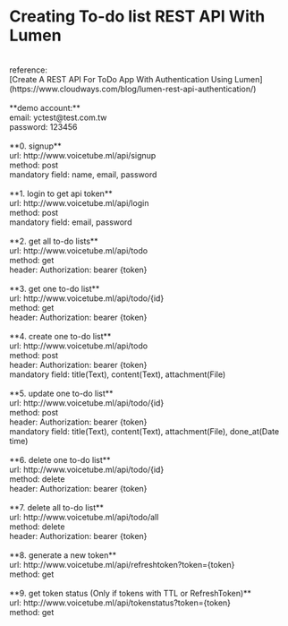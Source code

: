 # Creating To-do list REST API With Lumen<br />
<br />
reference:<br />
[Create A REST API For ToDo App With Authentication Using Lumen](https://www.cloudways.com/blog/lumen-rest-api-authentication/)
<br />
<br />
**demo account:** <br />
email: yctest@test.com.tw<br />
password: 123456<br />
<br />
**0. signup** <br />
   url: http://www.voicetube.ml/api/signup<br />
   method: post<br />
   mandatory field: name, email, password<br />
<br />
**1. login to get api token**<br />
   url: http://www.voicetube.ml/api/login<br />
   method: post<br />
   mandatory field: email, password<br />
<br />
**2. get all to-do lists**<br />
   url: http://www.voicetube.ml/api/todo<br />
   method: get<br />
   header: Authorization: bearer {token}<br />
<br />
**3. get one to-do list**<br />
   url: http://www.voicetube.ml/api/todo/{id}<br />
   method: get<br />
   header: Authorization: bearer {token}<br />
<br />
**4. create one to-do list**<br />
   url: http://www.voicetube.ml/api/todo<br />
   method: post<br />
   header: Authorization: bearer {token}<br />
   mandatory field: title(Text), content(Text), attachment(File)<br />
<br />
**5. update one to-do list**<br />
   url: http://www.voicetube.ml/api/todo/{id}<br />
   method: post<br />
   header: Authorization: bearer {token}<br />
   mandatory field: title(Text), content(Text), attachment(File), done_at(Date time)<br />
<br />
**6. delete one to-do list**<br />
   url: http://www.voicetube.ml/api/todo/{id}<br />
   method: delete<br />
   header: Authorization: bearer {token}<br />
<br />
**7. delete all to-do list**<br />
   url: http://www.voicetube.ml/api/todo/all<br />
   method: delete<br />
   header: Authorization: bearer {token}<br />
<br />
**8. generate a new token**<br />
   url: http://www.voicetube.ml/api/refreshtoken?token={token}<br />
   method: get<br />
<br />
**9. get token status (Only if tokens with TTL or RefreshToken)**<br />
   url: http://www.voicetube.ml/api/tokenstatus?token={token}<br />
   method: get<br />
